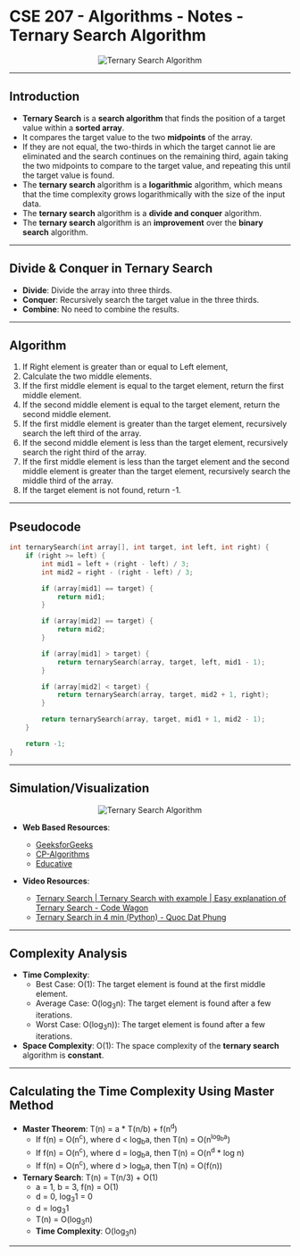 # **CSE 207 - Algorithms - Notes - Ternary Search Algorithm**

<p align="center">
    <img src="https://media.geeksforgeeks.org/wp-content/uploads/ternaryS-3.png" alt="Ternary Search Algorithm"/>
</p>

---

## **Introduction**

- **Ternary Search** is a **search algorithm** that finds the position of a target value within a **sorted array**.
- It compares the target value to the two **midpoints** of the array.
- If they are not equal, the two-thirds in which the target cannot lie are eliminated and the search continues on the remaining third, again taking the two midpoints to compare to the target value, and repeating this until the target value is found.
- The **ternary search** algorithm is a **logarithmic** algorithm, which means that the time complexity grows logarithmically with the size of the input data.
- The **ternary search** algorithm is a **divide and conquer** algorithm.
- The **ternary search** algorithm is an **improvement** over the **binary search** algorithm.

---

## **Divide & Conquer in Ternary Search**

- **Divide**: Divide the array into three thirds.
- **Conquer**: Recursively search the target value in the three thirds.
- **Combine**: No need to combine the results.

---

## **Algorithm**

1. If Right element is greater than or equal to Left element,
2. Calculate the two middle elements.
3. If the first middle element is equal to the target element, return the first middle element.
4. If the second middle element is equal to the target element, return the second middle element.
5. If the first middle element is greater than the target element, recursively search the left third of the array.
6. If the second middle element is less than the target element, recursively search the right third of the array.
7. If the first middle element is less than the target element and the second middle element is greater than the target element, recursively search the middle third of the array.
8. If the target element is not found, return -1.

---

## **Pseudocode**

```cpp
int ternarySearch(int array[], int target, int left, int right) {
    if (right >= left) {
        int mid1 = left + (right - left) / 3;
        int mid2 = right - (right - left) / 3;

        if (array[mid1] == target) {
            return mid1;
        }

        if (array[mid2] == target) {
            return mid2;
        }

        if (array[mid1] > target) {
            return ternarySearch(array, target, left, mid1 - 1);
        }

        if (array[mid2] < target) {
            return ternarySearch(array, target, mid2 + 1, right);
        }

        return ternarySearch(array, target, mid1 + 1, mid2 - 1);
    }

    return -1;
}
```

---

## **Simulation/Visualization**

<p align="center">
    <img src="https://media.geeksforgeeks.org/wp-content/uploads/ternaryS-3.png" alt="Ternary Search Algorithm"/>
</p>

- **Web Based Resources**:
  - [GeeksforGeeks](https://www.geeksforgeeks.org/ternary-search/)
  - [CP-Algorithms](https://cp-algorithms.com/num_methods/ternary_search.html)
  - [Educative](https://www.educative.io/answers/what-is-the-ternary-search)

- **Video Resources**:
  - [Ternary Search | Ternary Search with example | Easy explanation of Ternary Search - Code Wagon](https://www.youtube.com/watch?v=WyWL1PBNvb8)
  - [Ternary Search in 4 min (Python) - Quoc Dat Phung](https://www.youtube.com/watch?v=o3HPRpbGlbI)

---

## **Complexity Analysis**

- **Time Complexity**:
  - Best Case: O(1): The target element is found at the first middle element.
  - Average Case: O(log<sub>3</sub>n): The target element is found after a few iterations.
  - Worst Case: O(log<sub>3</sub>n)): The target element is found after a few iterations.
- **Space Complexity**: O(1): The space complexity of the **ternary search** algorithm is **constant**.

---

## **Calculating the Time Complexity Using Master Method**

- **Master Theorem**: T(n) = a * T(n/b) + f(n<sup>d</sup>)
  - If f(n) = O(n<sup>c</sup>), where d < log<sub>b</sub>a, then T(n) = O(n<sup>log<sub>b</sub>a</sup>)
  - If f(n) = O(n<sup>c</sup>), where d = log<sub>b</sub>a, then T(n) = O(n<sup>d</sup> * log n)
  - If f(n) = O(n<sup>c</sup>), where d > log<sub>b</sub>a, then T(n) = O(f(n))
- **Ternary Search**: T(n) = T(n/3) + O(1)
  - a = 1, b = 3, f(n) = O(1)
  - d = 0, log<sub>3</sub>1 = 0
  - d = log<sub>3</sub>1
  - T(n) = O(log<sub>3</sub>n)
  - **Time Complexity**: O(log<sub>3</sub>n)

---
